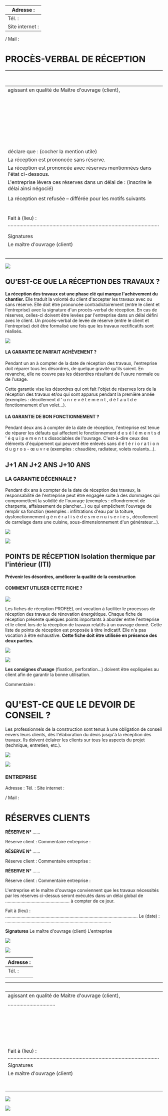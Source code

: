 | Adresse :       |
|-----------------|
| Tél. :          |
| Site internet : |

/ Mail :

# PROCÈS-VERBAL DE RÉCEPTION

|                                                                                       |                                                                           | Je soussigné, Monsieur/Madame |
|---------------------------------------------------------------------------------------|---------------------------------------------------------------------------|-------------------------------|
| agissant en qualité de Maître d'ouvrage (client),                                     |                                                                           |                               |
|                                                                                       | après avoir procédé à la visite des travaux exécutés par l'entreprise<br> |                               |
|                                                                                       | au titre du marché faisant objet du devis n° en date du                   |                               |
|                                                                                       | relatif à des travaux de                                                  |                               |
|                                                                                       | à l'adresse                                                               |                               |
|                                                                                       | en présence du représentant de l'entreprise :                             |                               |
| déclare que : (cocher la mention utile)                                               |                                                                           |                               |
| La réception est prononcée sans réserve.                                              |                                                                           |                               |
| La réception est prononcée avec réserves mentionnées dans l'état ci-dessous.          |                                                                           |                               |
| L'entreprise lèvera ces réserves dans un délai de : (inscrire le délai ainsi négocié) |                                                                           |                               |
|                                                                                       |                                                                           |                               |
| La réception est refusée – différée pour les motifs suivants                          |                                                                           |                               |
|                                                                                       |                                                                           |                               |
|                                                                                       |                                                                           |                               |
|                                                                                       |                                                                           |                               |
|                                                                                       |                                                                           |                               |
|                                                                                       |                                                                           |                               |
|                                                                                       |                                                                           |                               |
| Fait à (lieu) : ……………………………………………………………………………………………                                   | Le (date) : …………………………………………………………………………                                  |                               |
|                                                                                       |                                                                           |                               |
|                                                                                       |                                                                           |                               |
| Signatures                                                                            |                                                                           |                               |
| Le maître d'ouvrage (client)                                                          | L'entreprise                                                              |                               |
|                                                                                       |                                                                           |                               |
|                                                                                       |                                                                           |                               |
|                                                                                       |                                                                           |                               |
|                                                                                       |                                                                           |                               |
|                                                                                       |                                                                           |                               |

![](<images/Fiche de réception - ITI/_page_0_Picture_5.jpeg>)

## **QU'EST-CE QUE LA RÉCEPTION DES TRAVAUX ?**

**La réception des travaux est une phase clé qui marque l'achèvement du chantier.** Elle traduit la volonté du client d'accepter les travaux avec ou sans réserve. Elle doit être prononcée contradictoirement (entre le client et l'entreprise) avec la signature d'un procès-verbal de réception. En cas de réserves, celles-ci doivent être levées par l'entreprise dans un délai défini avec le client. Un procès-verbal de levée de réserve (entre le client et l'entreprise) doit être formalisé une fois que les travaux rectificatifs sont réalisés.

![](<images/Fiche de réception - ITI/_page_1_Figure_2.jpeg>)

#### **LA GARANTIE DE PARFAIT ACHÈVEMENT ?**

Pendant un an à compter de la date de réception des travaux, l'entreprise doit réparer tous les désordres, de quelque gravité qu'ils soient. En revanche, elle ne couvre pas les désordres résultant de l'usure normale ou de l'usage.

Cette garantie vise les désordres qui ont fait l'objet de réserves lors de la réception des travaux et/ou qui sont apparus pendant la première année (exemples : décollement d ' u n r e v ê t e m e n t , d é f a u t d e fonctionnement d'un volet...).

#### **LA GARANTIE DE BON FONCTIONNEMENT ?**

Pendant deux ans à compter de la date de réception, l'entreprise est tenue de réparer les défauts qui affectent le fonctionnement d e s é l é m e n t s d ' é q u i p e m e n t s dissociables de l'ouvrage. C'est-à-dire ceux des éléments d'équipement qui peuvent être enlevés sans d é t é r i o r a t i o n d u g r o s - œ u v r e (exemples : chaudière, radiateur, volets roulants...).

## **J+1 AN J+2 ANS J+10 ANS**

### **LA GARANTIE DÉCENNALE ?**

Pendant dix ans à compter de la date de réception des travaux, la responsabilité de l'entreprise peut être engagée suite à des dommages qui compromettent la solidité de l'ouvrage (exemples : effondrement de charpente, affaissement de plancher...) ou qui empêchent l'ouvrage de remplir sa fonction (exemples : infiltrations d'eau par la toiture, dysfonctionnement g é n é r a l i s é d e s m e n u i s e r i e s , décollement de carrelage dans une cuisine, sous-dimensionnement d'un générateur…).

![](<images/Fiche de réception - ITI/_page_1_Picture_13.jpeg>)

![](<images/Fiche de réception - ITI/_page_1_Picture_15.jpeg>)

## POINTS DE RÉCEPTION **Isolation thermique par l'intérieur (ITI)**

**Prévenir les désordres, améliorer la qualité de la construction**

#### **COMMENT UTILISER CETTE FICHE ?**

![](<images/Fiche de réception - ITI/_page_2_Picture_2.jpeg>)

Les fiches de réception PROFEEL ont vocation à faciliter le processus de réception des travaux de rénovation énergétique. Chaque fiche de réception présente quelques points importants à aborder entre l'entreprise et le client lors de la réception de travaux relatifs à un ouvrage donné. Cette liste de points de réception est proposée à titre indicatif. Elle n'a pas vocation à être exhaustive. **Cette fiche doit être utilisée en présence des deux parties.** 

![](<images/Fiche de réception - ITI/_page_2_Picture_4.jpeg>)

![](<images/Fiche de réception - ITI/_page_3_Picture_0.jpeg>)

**Les consignes d'usage** (fixation, perforation…) doivent être expliquées au client afin de garantir la bonne utilisation.

Commentaire :

# **QU'EST-CE QUE LE DEVOIR DE CONSEIL ?**

Les professionnels de la construction sont tenus à une obligation de conseil envers leurs clients, dès l'élaboration du devis jusqu'à la réception des travaux. Ils doivent éclairer les clients sur tous les aspects du projet (technique, entretien, etc.).

![](<images/Fiche de réception - ITI/_page_3_Picture_5.jpeg>)

![](<images/Fiche de réception - ITI/_page_3_Picture_6.jpeg>)

### **ENTREPRISE**

Adresse : Tél. : Site internet :

/ Mail :

# **RÉSERVES CLIENTS**

**RÉSERVE N°** ……

Réserve client : Commentaire entreprise :

**RÉSERVE N°** ……

Réserve client : Commentaire entreprise :

**RÉSERVE N°** ……

Réserve client : Commentaire entreprise :

L'entreprise et le maître d'ouvrage conviennent que les travaux nécessités par les réserves ci-dessus seront exécutés dans un délai global de …………………………………………… à compter de ce jour.

Fait à (lieu) : …………………………………………………………………………………………… Le (date) : …………………………………………………………………………

**Signatures** Le maître d'ouvrage (client) L'entreprise

![](<images/Fiche de réception - ITI/_page_4_Picture_18.jpeg>)

![](<images/Fiche de réception - ITI/_page_4_Picture_20.jpeg>)

| Adresse : |
|-----------|
| Tél. :    |
|           |

|                                                     | Je soussigné, Monsieur/Madame                                                                        |  |  |
|-----------------------------------------------------|------------------------------------------------------------------------------------------------------|--|--|
| agissant en qualité de Maître d'ouvrage (client),   |                                                                                                      |  |  |
| ……………………………                                         | constate la levée des réserves mentionnées dans le PV de réception signé le ………………………………, à effet du |  |  |
|                                                     | au titre du marché faisant objet du devis n° en date du<br>relatif à                                 |  |  |
|                                                     | à l'adresse                                                                                          |  |  |
|                                                     | en présence du représentant de l'entreprise :                                                        |  |  |
|                                                     | ……………………………………………………………………………………………………………………………………………………………………………………………………………………………………………………         |  |  |
| Fait à (lieu) : …………………………………………………………………………………………… | Le (date) : …………………………………………………………………………                                                             |  |  |
| Signatures                                          |                                                                                                      |  |  |
| Le maître d'ouvrage (client)                        | L'entreprise                                                                                         |  |  |
|                                                     |                                                                                                      |  |  |
|                                                     |                                                                                                      |  |  |
|                                                     |                                                                                                      |  |  |
|                                                     |                                                                                                      |  |  |
|                                                     |                                                                                                      |  |  |
|                                                     |                                                                                                      |  |  |
|                                                     |                                                                                                      |  |  |

![](<images/Fiche de réception - ITI/_page_5_Picture_5.jpeg>)

![](<images/Fiche de réception - ITI/_page_5_Picture_7.jpeg>)